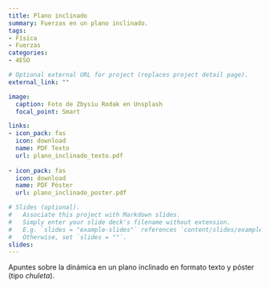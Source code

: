 ```yaml
---
title: Plano inclinado
summary: Fuerzas en un plano inclinado.
tags: 
- Física
- Fuerzas
categories:
- 4ESO

# Optional external URL for project (replaces project detail page).
external_link: ""

image:
  caption: Foto de Zbysiu Rodak en Unsplash
  focal_point: Smart

links:
- icon_pack: fas
  icon: download
  name: PDF Texto
  url: plano_inclinado_texto.pdf
  
- icon_pack: fas
  icon: download
  name: PDF Póster
  url: plano_inclinado_poster.pdf  

# Slides (optional).
#   Associate this project with Markdown slides.
#   Simply enter your slide deck's filename without extension.
#   E.g. `slides = "example-slides"` references `content/slides/example-slides.md`.
#   Otherwise, set `slides = ""`.
slides: 
---
```


Apuntes sobre la dinámica en un plano inclinado en formato texto y póster (tipo _chuleta_).
